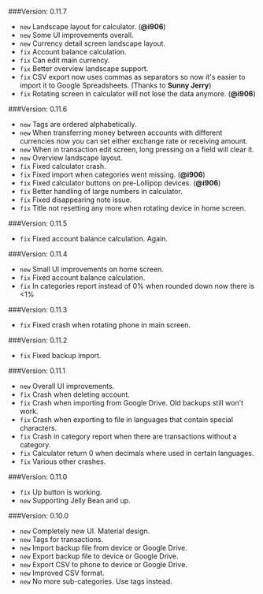 ###Version: 0.11.7
- ```new``` Landscape layout for calculator. (**@i906**)
- ```new``` Some UI improvements overall.
- ```new``` Currency detail screen landscape layout.
- ```fix``` Account balance calculation.
- ```fix``` Can edit main currency.
- ```fix``` Better overview landscape support.
- ```fix``` CSV export now uses commas as separators so now it's easier to import it to Google Spreadsheets. (Thanks to **Sunny Jerry**)
- ```fix``` Rotating screen in calculator will not lose the data anymore. (**@i906**)

###Version: 0.11.6
- ```new``` Tags are ordered alphabetically.
- ```new``` When transferring money between accounts with different currencies now you can set either exchange rate or receiving amount.
- ```new``` When in transaction edit screen, long pressing on a field will clear it.
- ```new``` Overview landscape layout.
- ```fix``` Fixed calculator crash.
- ```fix``` Fixed import when categories went missing. (**@i906**)
- ```fix``` Fixed calculator buttons on pre-Lollipop devices. (**@i906**)
- ```fix``` Better handling of large numbers in calculator.
- ```fix``` Fixed disappearing note issue.
- ```fix``` Title not resetting any more when rotating device in home screen.

###Version: 0.11.5
- ```fix``` Fixed account balance calculation. Again.

###Version: 0.11.4
- ```new``` Small UI improvements on home screen.
- ```fix``` Fixed account balance calculation.
- ```fix``` In categories report instead of 0% when rounded down now there is <1%

###Version: 0.11.3
- ```fix``` Fixed crash when rotating phone in main screen.

###Version: 0.11.2
- ```fix``` Fixed backup import.

###Version: 0.11.1
- ```new``` Overall UI improvements.
- ```fix``` Crash when deleting account.
- ```fix``` Crash when importing from Google Drive. Old backups still won't work.
- ```fix``` Crash when exporting to file in languages that contain special characters.
- ```fix``` Crash in category report when there are transactions without a category.
- ```fix``` Calculator return 0 when decimals where used in certain languages.
- ```fix``` Various other crashes.

###Version: 0.11.0
- ```fix``` Up button is working.
- ```new``` Supporting Jelly Bean and up.

###Version: 0.10.0
- ```new``` Completely new UI. Material design.
- ```new``` Tags for transactions.
- ```new``` Import backup file from device or Google Drive.
- ```new``` Export backup file to device or Google Drive.
- ```new``` Export CSV to phone to device or Google Drive.
- ```new``` Improved CSV format.
- ```new``` No more sub-categories. Use tags instead.

